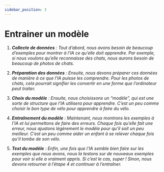 ```yaml
---
sidebar_position: 3
---
```


# Entrainer un modèle

1. ***Collecte de données** : Tout d’abord, nous avons besoin de beaucoup d’exemples pour montrer à l’IA ce qu’elle doit apprendre. Par exemple, si nous voulons qu’elle reconnaisse des chats, nous aurons besoin de beaucoup de photos de chats.*

2. ***Préparation des données** : Ensuite, nous devons préparer ces données de manière à ce que l’IA puisse les comprendre. Pour les photos de chats, cela pourrait signifier les convertir en une forme que l’ordinateur peut traiter.*

3. ***Choix du modèle** : Ensuite, nous choisissons un “modèle”, qui est une sorte de structure que l’IA utilisera pour apprendre. C’est un peu comme choisir le bon type de vélo pour apprendre à faire du vélo.*

4. ***Entraînement du modèle** : Maintenant, nous montrons les exemples à l’IA et lui permettons de faire des erreurs. Chaque fois qu’elle fait une erreur, nous ajustons légèrement le modèle pour qu’il soit un peu meilleur. C’est un peu comme aider un enfant à se relever chaque fois qu’il tombe de son vélo.*

5. ***Test du modèle** : Enfin, une fois que l’IA semble bien faire sur les exemples que nous avons, nous la testons sur de nouveaux exemples pour voir si elle a vraiment appris. Si c’est le cas, super ! Sinon, nous devons retourner à l’étape 4 et continuer à l’entraîner.*